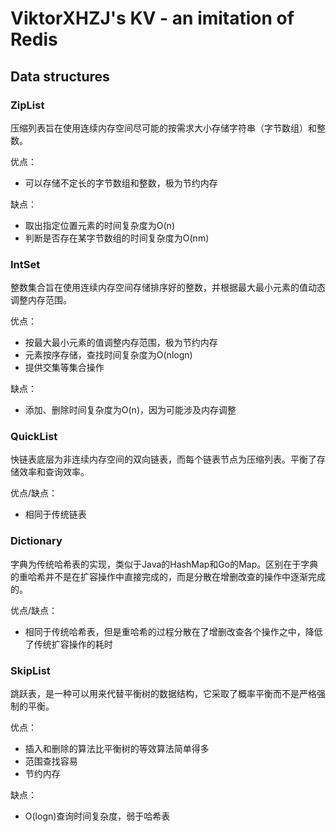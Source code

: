 # ViktorXHZJ's KV - an imitation of Redis

## Data structures

### ZipList

压缩列表旨在使用连续内存空间尽可能的按需求大小存储字符串（字节数组）和整数。

优点：
- 可以存储不定长的字节数组和整数，极为节约内存

缺点：
- 取出指定位置元素的时间复杂度为O(n)
- 判断是否存在某字节数组的时间复杂度为O(nm)

### IntSet

整数集合旨在使用连续内存空间存储排序好的整数，并根据最大最小元素的值动态调整内存范围。

优点：
- 按最大最小元素的值调整内存范围，极为节约内存
- 元素按序存储，查找时间复杂度为O(nlogn)
- 提供交集等集合操作

缺点：
- 添加、删除时间复杂度为O(n)，因为可能涉及内存调整

### QuickList

快链表底层为非连续内存空间的双向链表，而每个链表节点为压缩列表。平衡了存储效率和查询效率。

优点/缺点：
- 相同于传统链表

### Dictionary

字典为传统哈希表的实现，类似于Java的HashMap和Go的Map。区别在于字典的重哈希并不是在扩容操作中直接完成的，而是分散在增删改查的操作中逐渐完成的。

优点/缺点：
- 相同于传统哈希表，但是重哈希的过程分散在了增删改查各个操作之中，降低了传统扩容操作的耗时

### SkipList

跳跃表，是一种可以用来代替平衡树的数据结构，它采取了概率平衡而不是严格强制的平衡。

优点：
- 插入和删除的算法比平衡树的等效算法简单得多
- 范围查找容易
- 节约内存

缺点：
 - O(logn)查询时间复杂度，弱于哈希表
